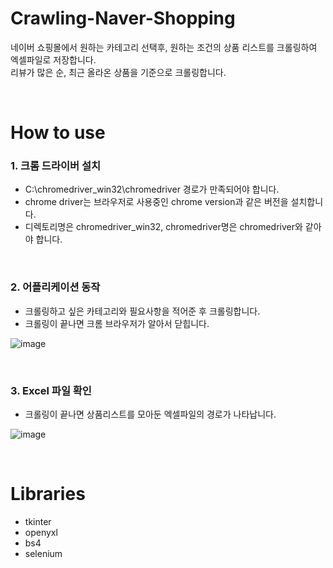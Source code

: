 # Crawling-Naver-Shopping

네이버 쇼핑몰에서 원하는 카테고리 선택후, 원하는 조건의 상품 리스트를 크롤링하여 엑셀파일로 저장합니다.  
리뷰가 많은 순, 최근 올라온 상품을 기준으로 크롤링합니다. 

</br>

# How to use

### 1. 크롬 드라이버 설치 
- C:\chromedriver_win32\chromedriver 경로가 만족되어야 합니다.  
- chrome driver는 브라우저로 사용중인 chrome version과 같은 버전을 설치합니다.   
- 디렉토리명은 chromedriver_win32, chromedriver명은 chromedriver와 같아야 합니다. 

</br>

### 2. 어플리케이션 동작
- 크롤링하고 싶은 카테고리와 필요사항을 적어준 후 크롤링합니다. 
- 크롤링이 끝나면 크롬 브라우저가 알아서 닫힙니다.   


![image](https://user-images.githubusercontent.com/66519046/116504536-73e77500-a8f3-11eb-916a-e91ae656aa60.png)

</br>


### 3. Excel 파일 확인

- 크롤링이 끝나면 상품리스트를 모아둔 엑셀파일의 경로가 나타납니다.

![image](https://user-images.githubusercontent.com/66519046/116503782-ddff1a80-a8f1-11eb-930e-37603ed56c9a.png)

</br>


# Libraries
- tkinter
- openyxl
- bs4
- selenium


